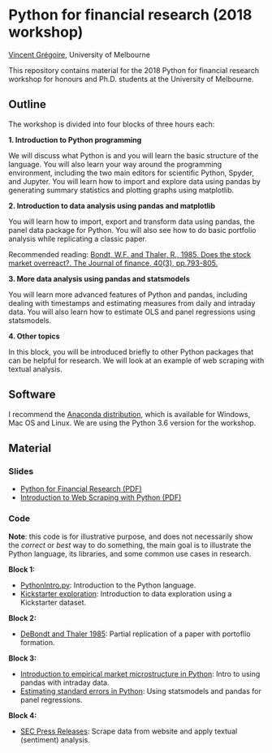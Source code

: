 # Python for financial research (2018 workshop)

[Vincent Grégoire](http://www.vincentgregoire.com), University of Melbourne

This repository contains material for the 2018 Python for financial research workshop for honours and Ph.D. students at the University of Melbourne.

## Outline

The workshop is divided into four blocks of three hours each:

**1. Introduction to Python programming**

We will discuss what Python is and you will learn the basic structure of the
language. You will also learn your way around the programming environment,
including the two main editors for scientific Python, Spyder, and Jupyter.
You will learn how to import and explore data using pandas by generating summary statistics and plotting graphs using matplotlib.

**2.    Introduction to data analysis using pandas and matplotlib**

You will learn how to import, export and transform data using pandas, the
panel data package for Python. You will also see how to do basic portfolio
analysis while replicating a classic paper.

Recommended reading: [Bondt, W.F. and Thaler, R., 1985. Does the stock market overreact?. The Journal of finance, 40(3), pp.793-805.](http://onlinelibrary.wiley.com/doi/10.1111/j.1540-6261.1985.tb05004.x/full)

**3.    More data analysis using pandas and statsmodels**

You will learn more advanced features of Python and pandas, including dealing
with timestamps and estimating measures from daily and intraday data. You
will also learn how to estimate OLS and panel regressions using statsmodels.

**4.    Other topics**

In this block, you will be introduced briefly to other Python packages that 
can be helpful for research. We will look at an example of web scraping with
textual analysis.

## Software

I recommend the [Anaconda distribution](https://www.anaconda.com/download/),
which is available for Windows, Mac OS and  Linux. We are using the Python
3.6 version for the workshop.


## Material


### Slides

- [Python for Financial Research (PDF)](https://github.com/vgreg/python-finance-unimelb2018/blob/master/slides/PythonWorkshopMarch2018.pdf)
- [Introduction to Web Scraping with Python (PDF)](https://github.com/vgreg/python-finance-unimelb2018/blob/master/slides/WebScrapingPythonMarch2018.pdf)


### Code


**Note**: this code is for illustrative purpose, and does not necessarily show
the *correct* or *best* way to do something, the main goal is to illustrate
the Python language, its libraries, and some common use cases in research.

**Block 1:**

- [PythonIntro.py](https://github.com/vgreg/python-finance-unimelb2018/blob/master/code/PythonIntro.py): Introduction to the Python language.
- [Kickstarter exploration](https://github.com/vgreg/python-finance-unimelb2018/blob/master/notebooks/kickstarter/KickstarterExploration.ipynb): Introduction to data exploration using a Kickstarter dataset.

**Block 2:**

- [DeBondt and Thaler 1985](https://github.com/vgreg/python-finance-unimelb2018/blob/master/notebooks/debondt_thaler_1985/DeBondtThaler.ipynb): Partial replication of a paper with portoflio formation.

**Block 3:**

- [Introduction to empirical market microstructure in Python](https://github.com/vgreg/python-finance-unimelb2018/blob/master/notebooks/micrsostructure/ASX_Microstructure.ipynb): Intro to using pandas with intraday data.
- [Estimating standard errors in Python](https://github.com/vgreg/python-se): Using statsmodels and pandas for panel regressions.

**Block 4:**

- [SEC Press Releases](https://github.com/vgreg/python-finance-unimelb2018/blob/master/notebooks/micrsostructure/SEC_News_Releases.ipynb): Scrape data from website and apply textual (sentiment) analysis.

